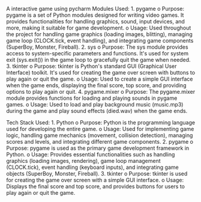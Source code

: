 A interactive game using pycharm 
Modules Used:
		1.	pygame
				o	Purpose: pygame is a set of Python modules designed for writing video games. It provides functionalities for handling graphics, sound, input devices, and more, making it suitable for game development.
				o	Usage: Used throughout the project for handling game graphics (loading images, blitting), managing game loop (CLOCK.tick, event handling), and integrating game components (SuperBoy, Monster, Fireball).
		2.	sys
				o	Purpose: The sys module provides access to system-specific parameters and functions. It's used for system exit (sys.exit()) in the game loop to gracefully quit the game when needed.
		3.	tkinter
				o	Purpose: tkinter is Python's standard GUI (Graphical User Interface) toolkit. It's used for creating the game over screen with buttons to play again or quit the game.
				o	Usage: Used to create a simple GUI interface when the game ends, displaying the final score, top score, and providing options to play again or quit.
		4.	pygame.mixer
				o	Purpose: The pygame.mixer module provides functions for loading and playing sounds in pygame games.
				o	Usage: Used to load and play background music (music.mp3) during the game and play sound effects (died.wav) when the game ends.

Tech Stack Used:
		1.	Python
				o	Purpose: Python is the programming language used for developing the entire game.
				o	Usage: Used for implementing game logic, handling game mechanics (movement, collision detection), managing scores and levels, and integrating different game components.
		2.	pygame
				o	Purpose: pygame is used as the primary game development framework in Python.
				o	Usage: Provides essential functionalities such as handling graphics (loading images, rendering), game loop management (CLOCK.tick), event handling (keyboard inputs), and integrating game objects (SuperBoy, Monster, Fireball).
		3.	tkinter
				o	Purpose: tkinter is used for creating the game over screen with a simple GUI interface.
				o	Usage: Displays the final score and top score, and provides buttons for users to play again or quit the game.
